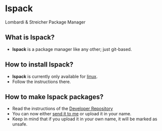 # lspack
Lombardi & Streicher Package Manager

## What is **lspack**?
- **lspack** is a package manager like any other; just git-based.

## How to install **lspack**?
- **lspack** is currently only available for [linux](https://github.com/lspack/lspack).
- Follow the instructions there.

## How to make **lspack** packages?
- Read the instructions of the [Developer Repository](https://github.com/lspack/lspack-for-devs)
- You can now either [send it to me](mailto:leanderlombardi@gmail.com) or upload it in your name.
- Keep in mind that if you upload it in your own name, it will be marked as unsafe.

